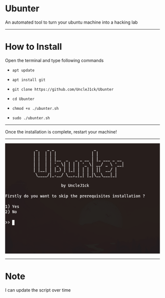 # Ubunter

An automated tool to turn your ubuntu machine into a hacking lab

------------------------------------------------------------------------

# How to Install

Open the terminal and type following commands

* `apt update`

* `apt install git`

* `git clone https://github.com/UncleJ1ck/Ubunter`

* `cd Ubunter`

* `chmod +x ./ubunter.sh`

* `sudo ./ubunter.sh`

------------------------------------------------------------------------

Once the installation is complete, restart your machine!

------------------------------------------------------------------------

<p align="center">
<img src="https://raw.githubusercontent.com/UncleJ1ck/Ubunter/main/img/ubunter.png?token=AMNMHHNSUL5KMEJILVT3PGTBCBVVG">

------------------------------------------------------------------------
  
# Note 
  
I can update the script over time 
